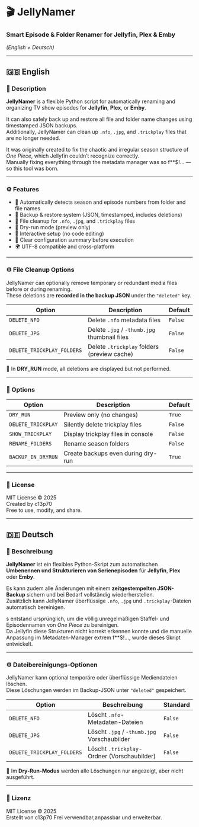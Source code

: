 # 🎬 JellyNamer  
### Smart Episode & Folder Renamer for Jellyfin, Plex & Emby  
*(English + Deutsch)*

---

## 🇬🇧 English

### 📖 Description
**JellyNamer** is a flexible Python script for automatically renaming and organizing TV show episodes for **Jellyfin**, **Plex**, or **Emby**.  

It can also safely back up and restore all file and folder name changes using timestamped JSON backups.  
Additionally, JellyNamer can clean up `.nfo`, `.jpg`, and `.trickplay` files that are no longer needed.

It was originally created to fix the chaotic and irregular season structure of *One Piece*, which Jellyfin couldn’t recognize correctly.  
Manually fixing everything through the metadata manager was so f**$!... — so this tool was born.  

---

### ⚙️ Features
- 🧠 Automatically detects season and episode numbers from folder and file names  
- 💾 Backup & restore system (JSON, timestamped, includes deletions)  
- 🧹 File cleanup for `.nfo`, `.jpg`, and `.trickplay` files  
- 🧪 Dry-run mode (preview only)  
- 🧩 Interactive setup (no code editing)  
- 💬 Clear configuration summary before execution  
- 🌍 UTF-8 compatible and cross-platform  

---

### ⚙️ File Cleanup Options
JellyNamer can optionally remove temporary or redundant media files before or during renaming.  
These deletions are **recorded in the backup JSON** under the `"deleted"` key.

| Option | Description | Default |
|---------|--------------|----------|
| `DELETE_NFO` | Delete `.nfo` metadata files | `False` |
| `DELETE_JPG` | Delete `.jpg` / `-thumb.jpg` thumbnail files | `False` |
| `DELETE_TRICKPLAY_FOLDERS` | Delete `.trickplay` folders (preview cache) | `False` |

🧪 In **DRY_RUN** mode, all deletions are displayed but not performed.

---

### 🧩 Options
| Option | Description | Default |
|---------|--------------|----------|
| `DRY_RUN` | Preview only (no changes) | `True` |
| `DELETE_TRICKPLAY` | Silently delete trickplay files | `False` |
| `SHOW_TRICKPLAY` | Display trickplay files in console | `False` |
| `RENAME_FOLDERS` | Rename season folders | `False` |
| `BACKUP_IN_DRYRUN` | Create backups even during dry-run | `True` |

---

### 📄 License
MIT License © 2025  
Created by c13p70  
Free to use, modify, and share.

---

## 🇩🇪 Deutsch

### 📖 Beschreibung
**JellyNamer** ist ein flexibles Python-Skript zum automatischen **Umbenennen und Strukturieren von Serienepisoden** für **Jellyfin**, **Plex** oder **Emby**.  

Es kann zudem alle Änderungen mit einem **zeitgestempelten JSON-Backup** sichern und bei Bedarf vollständig wiederherstellen.  
Zusätzlich kann JellyNamer überflüssige `.nfo`, `.jpg` und `.trickplay`-Dateien automatisch bereinigen.

s entstand ursprünglich, um die völlig unregelmäßigen Staffel- und Episodennamen von *One Piece* zu bereinigen.  
Da Jellyfin diese Strukturen nicht korrekt erkennen konnte und die manuelle Anpassung im Metadaten-Manager extrem f**$!..., wurde dieses Skript entwickelt.  

---

### ⚙️ Dateibereinigungs-Optionen
JellyNamer kann optional temporäre oder überflüssige Mediendateien löschen.  
Diese Löschungen werden im Backup-JSON unter `"deleted"` gespeichert.

| Option | Beschreibung | Standard |
|---------|---------------|-----------|
| `DELETE_NFO` | Löscht `.nfo`-Metadaten-Dateien | `False` |
| `DELETE_JPG` | Löscht `.jpg` / `-thumb.jpg` Vorschaubilder | `False` |
| `DELETE_TRICKPLAY_FOLDERS` | Löscht `.trickplay`-Ordner (Vorschaubilder) | `False` |

🧪 Im **Dry-Run-Modus** werden alle Löschungen nur angezeigt, aber nicht ausgeführt.

---

### 📄 Lizenz
MIT License © 2025  
Erstellt von c13p70 
Frei verwendbar,anpassbar und erweiterbar.
